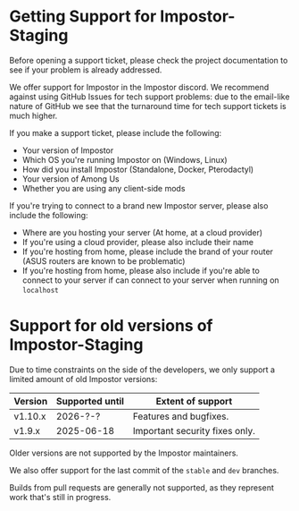 # Getting Support for Impostor-Staging

Before opening a support ticket, please check the project documentation to see
if your problem is already addressed. 

We offer support for Impostor in the Impostor discord. We recommend against 
using GitHub Issues for tech support problems: due to the email-like nature of
GitHub we see that the turnaround time for tech support tickets is much higher.

If you make a support ticket, please include the following:

- Your version of Impostor
- Which OS you're running Impostor on (Windows, Linux)
- How did you install Impostor (Standalone, Docker, Pterodactyl)
- Your version of Among Us
- Whether you are using any client-side mods

If you're trying to connect to a brand new Impostor server, please also include the
following:

- Where are you hosting your server (At home, at a cloud provider)
- If you're using a cloud provider, please also include their name
- If you're hosting from home, please include the brand of your router (ASUS routers are known to be problematic)
- If you're hosting from home, please also include if you're able to connect to your server if can connect to your server when running on `localhost`

# Support for old versions of Impostor-Staging

Due to time constraints on the side of the developers, we only support a
limited amount of old Impostor versions:

| Version | Supported until | Extent of support              |
|---------|-----------------|--------------------------------|
| v1.10.x | 2026-?-?        | Features and bugfixes.         |
| v1.9.x  | 2025-06-18      | Important security fixes only. |

Older versions are not supported by the Impostor maintainers.

We also offer support for the last commit of the `stable` and `dev` branches.

Builds from pull requests are generally not supported, as they represent work
that's still in progress.
